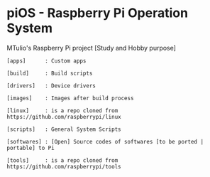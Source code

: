 # piOS - Raspberry Pi Operation System

MTulio's Raspberry Pi project  [Study and Hobby purpose]

```
[apps]		: Custom apps 

[build]		: Build scripts

[drivers]	: Device drivers

[images]	: Images after build process

[linux]		: is a repo cloned from https://github.com/raspberrypi/linux

[scripts]	: General System Scripts

[softwares]	: [Open] Source codes of softwares [to be ported | portable] to Pi

[tools]		: is a repo cloned from https://github.com/raspberrypi/tools
```
